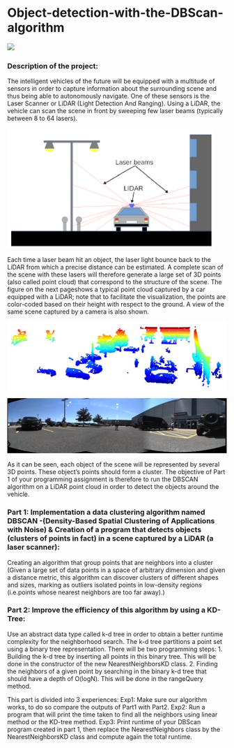 # Object-detection-with-the-DBScan-algorithm

![](https://github.com/asaklil/Object-detection-with-the-DBScan-algorithm/blob/main/DBSCAN_search.gif)

### Description of the project:

The intelligent vehicles of the future will be equipped with a multitude of sensors in order to capture information about the surrounding scene and thus being able to autonomously navigate. One of these sensors is the Laser Scanner or LiDAR (Light Detection And Ranging). Using a LiDAR, the vehicle can scan the scene in front by sweeping few laser beams (typically between 8 to 64 lasers).


![](https://github.com/asaklil/Object-detection-with-the-DBScan-algorithm/blob/main/Lidar.png)


Each time a laser beam hit an object, the laser light bounce back to the LiDAR from which a precise distance can be estimated. A complete scan of the scene with these lasers will therefore generate a large set of 3D points (also called point cloud) that correspond to the structure of the scene. The figure on the next pageshows a typical point cloud captured by a car equipped with a LiDAR; note that to facilitate the visualization, the points are color-coded based on their height with respect to the ground. A view of the same scene captured by a camera is also shown.


![](https://github.com/asaklil/Object-detection-with-the-DBScan-algorithm/blob/main/scanner.png)


![](https://github.com/asaklil/Object-detection-with-the-DBScan-algorithm/blob/main/Frame1.png)


As it can be seen, each object of the scene will be represented by several 3D points. These object’s points should form a cluster. The objective of Part 1 of your programming assignment is therefore to run the DBSCAN algorithm on a LiDAR point cloud in order to detect the objects around the vehicle.


### Part 1: Implementation a data clustering algorithm named DBSCAN -(Density-Based Spatial Clustering of Applications with Noise) & Creation of a program that detects objects (clusters of points in fact) in a scene captured by a LiDAR (a laser scanner):

Creating an algorithm that group points that are neighbors into a cluster (Given a large set of data points in a space of arbitrary dimension and given a distance metric, this algorithm can discover clusters of different shapes and sizes, marking as outliers isolated points in low-density regions (i.e.points whose nearest neighbors are too far away).)
    
### Part 2: Improve the efficiency of this algorithm by using a KD-Tree:

Use an abstract data type called k-d tree in order to obtain a better runtime complexity for the neighborhood search. The k-d tree partitions a point set using a binary tree representation. There will be two programming steps:
       1. Building the k-d tree by inserting all points in this binary tree. This will be done in the constructor of the new NearestNeighborsKD class.
       2. Finding the neighbors of a given point by searching in the binary k-d tree that should have a depth of O(logN). This will be done in the rangeQuery method.
       
This part is divided into 3 experiences:
       Exp1: Make sure our algorithm works, to do so compare the outputs of Part1 with Part2.
       Exp2: Run a program that will print the time taken to find all the neighbors using linear method or the KD-tree method.
       Exp3: Print runtime of your DBScan program created in part 1, then replace the NearestNeighbors class by the NearestNeighborsKD class and compute again the total runtime.
